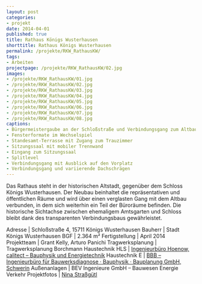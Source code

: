 ```yaml
---
layout: post
categories:
- projekt
date: 2014-04-01
published: true
title: Rathaus Königs Wusterhausen
shorttitle: Rathaus Königs Wusterhausen
permalink: /projekte/RKW_RathausKW/
tags: 
- Arbeiten
projectpage: /projekte/RKW_RathausKW/02.jpg 
images:
- /projekte/RKW_RathausKW/01.jpg
- /projekte/RKW_RathausKW/02.jpg
- /projekte/RKW_RathausKW/03.jpg
- /projekte/RKW_RathausKW/04.jpg
- /projekte/RKW_RathausKW/05.jpg
- /projekte/RKW_RathausKW/06.jpg
- /projekte/RKW_RathausKW/07.jpg
- /projekte/RKW_RathausKW/08.jpg
captions:
- Bürgermeistergaube an der Schloßstraße und Verbindungsgang zum Altbau
- Fensterformate im Wechselspiel
- Standesamt-Terrasse mit Zugang zum Trauzimmer
- Sitzungssaal mit mobiler Trennwand
- Eingang zum Sitzungssaal
- Splitlevel
- Verbindungsgang mit Ausblick auf den Vorplatz
- Verbindungsgang und variierende Dachschrägen
---
```

Das Rathaus steht in der historischen Altstadt, gegenüber dem Schloss Königs Wusterhausen. Der Neubau beinhaltet die repräsentativen und öffentlichen Räume und wird über einen verglasten Gang mit dem Altbau verbunden, in dem sich weiterhin ein Teil der Büroräume befinden. Die historische Sichtachse zwischen ehemaligem Amtsgarten und Schloss bleibt dank des transparenten Verbindungsbaus gewährleistet.

Adresse	|	Schloßstraße 4, 15711 Königs Wusterhausen
Bauherr	|	Stadt Königs Wusterhausen
BGF		|	2.364 m²
Fertigstellung	|	April 2014
Projektteam	|	Grant Kelly, Arturo Panichi
Tragwerksplanung	|	Tragwerksplanung Borchmann
Haustechnik HLS	|	[Ingenieurbüro Hoenow, calitect – Bauphysik und Energietechnik](http://www.calitect.de/)
Haustechnik E	|	[BBB – Ingenieurbüro für Bauwerksdiagnose · Bauphysik · Bauplanung GmbH, Schwerin](http://www.bbb-schwerin.de/)
Außenanlagen	|	BEV Ingenieure GmbH – Bauwesen Energie Verkehr
Projektfotos	|	[Nina Straßgütl](http://www.ninastrg.de/)